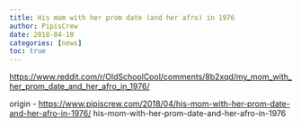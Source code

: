 ```yaml
---
title: His mom with her prom date (and her afro) in 1976
author: PipisCrew
date: 2018-04-10
categories: [news]
toc: true
---
```


https://www.reddit.com/r/OldSchoolCool/comments/8b2xqd/my_mom_with_her_prom_date_and_her_afro_in_1976/

origin - https://www.pipiscrew.com/2018/04/his-mom-with-her-prom-date-and-her-afro-in-1976/ his-mom-with-her-prom-date-and-her-afro-in-1976